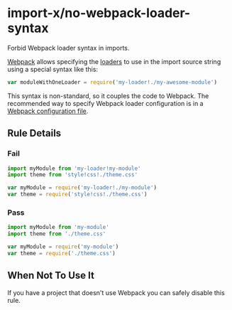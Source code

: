 # import-x/no-webpack-loader-syntax

<!-- end auto-generated rule header -->

Forbid Webpack loader syntax in imports.

[Webpack](https://webpack.js.org) allows specifying the [loaders](https://webpack.js.org/concepts/loaders/) to use in the import source string using a special syntax like this:

```js
var moduleWithOneLoader = require('my-loader!./my-awesome-module')
```

This syntax is non-standard, so it couples the code to Webpack. The recommended way to specify Webpack loader configuration is in a [Webpack configuration file](https://webpack.js.org/concepts/loaders/#configuration).

## Rule Details

### Fail

```js
import myModule from 'my-loader!my-module'
import theme from 'style!css!./theme.css'

var myModule = require('my-loader!./my-module')
var theme = require('style!css!./theme.css')
```

### Pass

```js
import myModule from 'my-module'
import theme from './theme.css'

var myModule = require('my-module')
var theme = require('./theme.css')
```

## When Not To Use It

If you have a project that doesn't use Webpack you can safely disable this rule.
